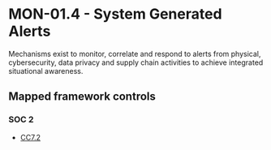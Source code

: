# MON-01.4 - System Generated Alerts
Mechanisms exist to monitor, correlate and respond to alerts from physical, cybersecurity, data privacy and supply chain activities to achieve integrated situational awareness. 
## Mapped framework controls
### SOC 2
- [CC7.2](../soc2/cc72.md)